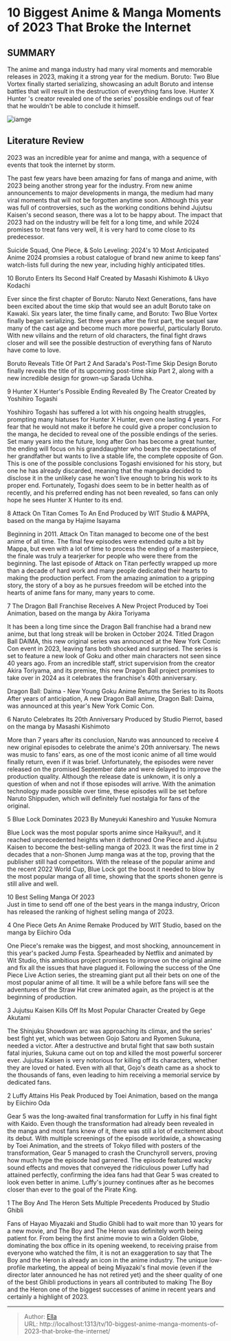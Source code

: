 # 10 Biggest Anime &amp; Manga Moments of 2023 That Broke the Internet


## SUMMARY 


 The anime and manga industry had many viral moments and memorable releases in 2023, making it a strong year for the medium. 
Boruto: Two Blue Vortex
 finally started serializing, showcasing an adult Boruto and intense battles that will result in the destruction of everything fans love. 
Hunter X Hunter
&#39;s creator revealed one of the series&#39; possible endings out of fear that he wouldn&#39;t be able to conclude it himself. 

![iamge](https://static1.srcdn.com/wordpress/wp-content/uploads/2024/01/mahito-luffy-and-sukuna-1.jpg)

## Literature Review
2023 was an incredible year for anime and manga, with a sequence of events that took the internet by storm.




The past few years have been amazing for fans of manga and anime, with 2023 being another strong year for the industry. From new anime announcements to major developments in manga, the medium had many viral moments that will not be forgotten anytime soon.
Although this year was full of controversies, such as the working conditions behind Jujutsu Kaisen&#39;s second season, there was a lot to be happy about. The impact that 2023 had on the industry will be felt for a long time, and while 2024 promises to treat fans very well, it is very hard to come close to its predecessor​​​​.
            
 
 Suicide Squad, One Piece, &amp; Solo Leveling: 2024&#39;s 10 Most Anticipated Anime 
2024 promsies a robust catalogue of brand new anime to keep fans&#39; watch-lists full during the new year, including highly anticipated titles.













 








 10  Boruto Enters Its Second Half 
Created by Masashi Kishimoto &amp; Ukyo Kodachi
        

Ever since the first chapter of Boruto: Naruto Next Generations, fans have been excited about the time skip that would see an adult Boruto take on Kawaki. Six years later, the time finally came, and Boruto: Two Blue Vortex finally began serializing. Set three years after the first part, the sequel saw many of the cast age and become much more powerful, particularly Boruto. With new villains and the return of old characters, the final fight draws closer and will see the possible destruction of everything fans of Naruto have come to love.
            
 
 Boruto Reveals Title Of Part 2 And Sarada&#39;s Post-Time Skip Design 
Boruto finally reveals the title of its upcoming post-time skip Part 2, along with a new incredible design for grown-up Sarada Uchiha.









 9  Hunter X Hunter&#39;s Possible Ending Revealed By The Creator 
Created by Yoshihiro Togashi
        

Yoshihiro Togashi has suffered a lot with his ongoing health struggles, prompting many hiatuses for Hunter X Hunter, even one lasting 4 years. For fear that he would not make it before he could give a proper conclusion to the manga, he decided to reveal one of the possible endings of the series. Set many years into the future, long after Gon has become a great hunter, the ending will focus on his granddaughter who bears the expectations of her grandfather but wants to live a stable life, the complete opposite of Gon.
This is one of the possible conclusions Togashi envisioned for his story, but one he has already discarded, meaning that the mangaka decided to disclose it in the unlikely case he won&#39;t live enough to bring his work to its proper end. Fortunately, Togashi does seem to be in better health as of recently, and his preferred ending has not been revealed, so fans can only hope he sees Hunter X Hunter to its end.





 8  Attack On Titan Comes To An End 
Produced by WIT Studio &amp; MAPPA, based on the manga by Hajime Isayama
        

Beginning in 2011. Attack On Titan managed to become one of the best anime of all time. The final few episodes were extended quite a bit by Mappa, but even with a lot of time to process the ending of a masterpiece, the finale was truly a tearjerker for people who were there from the beginning. The last episode of Attack on Titan perfectly wrapped up more than a decade of hard work and many people dedicated their hearts to making the production perfect. From the amazing animation to a gripping story, the story of a boy as he pursues freedom will be etched into the hearts of anime fans for many, many years to come.





 7  The Dragon Ball Franchise Receives A New Project 
Produced by Toei Animation, based on the manga by Akira Toriyama


It has been a long time since the Dragon Ball franchise had a brand new anime, but that long streak will be broken in October 2024. Titled Dragon Ball DAIMA, this new original series was announced at the New York Comic Con event in 2023, leaving fans both shocked and surprised.
The series is set to feature a new look of Goku and other main characters not seen since 40 years ago. From an incredible staff, strict supervision from the creator Akira Toriyama, and its premise, this new Dragon Ball project promises to take over in 2024 as it celebrates the franchise&#39;s 40th anniversary.
            
 
 Dragon Ball: Daima - New Young Goku Anime Returns the Series to its Roots 
After years of anticipation, A new Dragon Ball anime, Dragon Ball: Daima, was announced at this year&#39;s New York Comic Con.









 6  Naruto Celebrates Its 20th Anniversary 
Produced by Studio Pierrot, based on the manga by Masashi Kishimoto


More than 7 years after its conclusion, Naruto was announced to receive 4 new original episodes to celebrate the anime&#39;s 20th anniversary. The news was music to fans&#39; ears, as one of the most iconic anime of all time would finally return, even if it was brief. Unfortunately, the episodes were never released on the promised September date and were delayed to improve the production quality.
Although the release date is unknown, it is only a question of when and not if those episodes will arrive. With the animation technology made possible over time, these episodes will be set before Naruto Shippuden, which will definitely fuel nostalgia for fans of the original.





 5  Blue Lock Dominates 2023 
By Muneyuki Kaneshiro and Yusuke Nomura
        

Blue Lock was the most popular sports anime since Haikyuu!!, and it reached unprecedented heights when it dethroned One Piece and Jujutsu Kaisen to become the best-selling manga of 2023. It was the first time in 2 decades that a non-Shonen Jump manga was at the top, proving that the publisher still had competitors. With the release of the popular anime and the recent 2022 World Cup, Blue Lock got the boost it needed to blow by the most popular manga of all time, showing that the sports shonen genre is still alive and well.
            
  10 Best Selling Manga Of 2023  
Just in time to send off one of the best years in the manga industry, Oricon has released the ranking of highest selling manga of 2023.









 4  One Piece Gets An Anime Remake 
Produced by WIT Studio, based on the manga by Eiichiro Oda


One Piece&#39;s remake was the biggest, and most shocking, announcement in this year&#39;s packed Jump Festa. Spearheaded by Netflix and animated by Wit Studio, this ambitious project promises to improve on the original anime and fix all the issues that have plagued it. Following the success of the One Piece Live Action series, the streaming giant put all their bets on one of the most popular anime of all time. It will be a while before fans will see the adventures of the Straw Hat crew animated again, as the project is at the beginning of production.





 3  Jujutsu Kaisen Kills Off Its Most Popular Character 
Created by Gege Akutami
        

The Shinjuku Showdown arc was approaching its climax, and the series&#39; best fight yet, which was between Gojo Satoru and Ryomen Sukuna, needed a victor. After a destructive and brutal fight that saw both sustain fatal injuries, Sukuna came out on top and killed the most powerful sorcerer ever. Jujutsu Kaisen is very notorious for killing off its characters, whether they are loved or hated. Even with all that, Gojo&#39;s death came as a shock to the thousands of fans, even leading to him receiving a memorial service by dedicated fans. 





 2  Luffy Attains His Peak 
Produced by Toei Animation, based on the manga by Eiichiro Oda


Gear 5 was the long-awaited final transformation for Luffy in his final fight with Kaido. Even though the transformation had already been revealed in the manga and most fans knew of it, there was still a lot of excitement about its debut. With multiple screenings of the episode worldwide, a showcasing by Toei Animation, and the streets of Tokyo filled with posters of the transformation, Gear 5 managed to crash the Crunchyroll servers, proving how much hype the episode had garnered.
The episode featured wacky sound effects and moves that conveyed the ridiculous power Luffy had attained perfectly, confirming the idea fans had that Gear 5 was created to look even better in anime. Luffy&#39;s journey continues after as he becomes closer than ever to the goal of the Pirate King.





 1  The Boy And The Heron Sets Multiple Precedents 
Produced by Studio Ghibli


 







Fans of Hayao Miyazaki and Studio Ghibli had to wait more than 10 years for a new movie, and The Boy and The Heron was definitely worth being patient for. From being the first anime movie to win a Golden Globe, dominating the box office in its opening weekend, to receiving praise from everyone who watched the film, it is not an exaggeration to say that The Boy and the Heron is already an icon in the anime industry.
The unique low-profile marketing, the appeal of being Miyazaki&#39;s final movie (even if the director later announced he has not retired yet) and the sheer quality of one of the best Ghibli productions in years all contributed to making The Boy and the Heron one of the biggest successes of anime in recent years and certainly a highlight of 2023.

---

> Author: [Ella](https://instagram.hk.cn/)  
> URL: http://localhost:1313/tv/10-biggest-anime-manga-moments-of-2023-that-broke-the-internet/  


